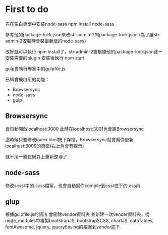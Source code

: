 
# First to do #
先在空白專案中安裝node-sass
	npm install node-sass

參考他的package-lock.json來改sb-admin-2的package-lock.json
(為了讓sb-admin-2安裝時會裝最新版的node-sass)

改好就可以執行	npm install了，sb-admin-2會根據他的package-lock.json逐一安裝需要的plugin
安裝後執行	npm start

gulp會執行專案中的gulpfile.js

已知會被啟用的功能：
* Browsersync
* node-sass
* gulp

## Browsersync ##
會自動開啟localhost:3000
此時在localhost:3001也會跑Browsersync

這時候只要修改index.html按下存檔，Browsersync就會幫你更新localhost:3000的頁面(右上角會有提示)

就不用一直在網頁上重新整理了

## node-sass ##
修改scss/中的.scss檔案，也會自動幫你compile到css/底下的.css內


## glup ##
根據gulpfile.js的語法
會刪除vendor資料夾
並新建一次vender資料夾，從node_modules中複製bootstrapJS, bootstrapSCSS, chartJS, dataTables, fontAwesome, jquery, jqueryEasing的檔案到vendor底下


